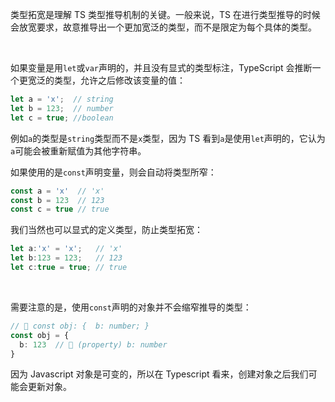 类型拓宽是理解 TS 类型推导机制的关键。一般来说，TS 在进行类型推导的时候会放宽要求，故意推导出一个更加宽泛的类型，而不是限定为每个具体的类型。

<br />

如果变量是用`let`或`var`声明的，并且没有显式的类型标注，TypeScript 会推断一个更宽泛的类型，允许之后修改该变量的值：

```typescript
let a = 'x';  // string
let b = 123;  // number
let c = true; //boolean
```

例如`a`的类型是`string`类型而不是`x`类型，因为 TS 看到`a`是使用`let`声明的，它认为`a`可能会被重新赋值为其他字符串。

如果使用的是`const`声明变量，则会自动将类型所窄：

```typescript
const a = 'x'  // 'x'
const b = 123  // 123
const c = true // true
```

我们当然也可以显式的定义类型，防止类型拓宽：

```typescript
let a:'x' = 'x';   // 'x'
let b:123 = 123;   // 123
let c:true = true; // true
```

<br />

需要注意的是，使用`const`声明的对象并不会缩窄推导的类型：

```typescript
// 🤔 const obj: {  b: number; }
const obj = {
  b: 123  // 🤔 (property) b: number
}
```

因为 Javascript 对象是可变的，所以在 Typescript 看来，创建对象之后我们可能会更新对象。
